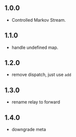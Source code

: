 ## 1.0.0

- Controlled Markov Stream.

## 1.1.0

- handle undefined map.

## 1.2.0

- remove dispatch, just use `add`

## 1.3.0

- rename relay to forward

## 1.4.0

- downgrade meta
